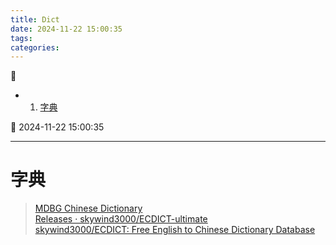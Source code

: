 ```yaml
---
title: Dict
date: 2024-11-22 15:00:35
tags: 
categories: 
---
```



💠

- 1. [字典](#字典)

💠 2024-11-22 15:00:35
****************************************
# 字典

> [MDBG Chinese Dictionary](https://www.mdbg.net/chinese/dictionary?page=cedict)  
> [Releases · skywind3000/ECDICT-ultimate](https://github.com/skywind3000/ECDICT-ultimate/releases)  
> [skywind3000/ECDICT: Free English to Chinese Dictionary Database](https://github.com/skywind3000/ECDICT)  

